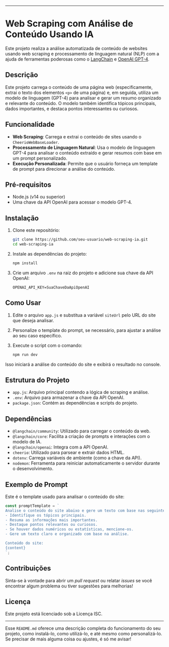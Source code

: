 
---

# Web Scraping com Análise de Conteúdo Usando IA

Este projeto realiza a análise automatizada de conteúdo de websites usando web scraping e processamento de linguagem natural (NLP) com a ajuda de ferramentas poderosas como o [LangChain](https://langchain.com) e [OpenAI GPT-4](https://openai.com).

## Descrição

Este projeto carrega o conteúdo de uma página web (especificamente, extrai o texto dos elementos `<p>` de uma página) e, em seguida, utiliza um modelo de linguagem (GPT-4) para analisar e gerar um resumo organizado e relevante do conteúdo. O modelo também identifica tópicos principais, dados importantes, e destaca pontos interessantes ou curiosos.

## Funcionalidade

- **Web Scraping**: Carrega e extrai o conteúdo de sites usando o `CheerioWebBaseLoader`.
- **Processamento de Linguagem Natural**: Usa o modelo de linguagem GPT-4 para analisar o conteúdo extraído e gerar resumos com base em um prompt personalizado.
- **Execução Personalizada**: Permite que o usuário forneça um template de prompt para direcionar a análise do conteúdo.

## Pré-requisitos

- Node.js (v14 ou superior)
- Uma chave da API OpenAI para acessar o modelo GPT-4.

## Instalação

1. Clone este repositório:

    ```bash
    git clone https://github.com/seu-usuario/web-scraping-ia.git
    cd web-scraping-ia
    ```

2. Instale as dependências do projeto:

    ```bash
    npm install
    ```

3. Crie um arquivo `.env` na raiz do projeto e adicione sua chave da API OpenAI:

    ```
    OPENAI_API_KEY=SuaChaveDaApiOpenAI
    ```

## Como Usar

1. Edite o arquivo `app.js` e substitua a variável `siteUrl` pelo URL do site que deseja analisar.

2. Personalize o template do prompt, se necessário, para ajustar a análise ao seu caso específico.

3. Execute o script com o comando:

    ```bash
    npm run dev
    ```

Isso iniciará a análise do conteúdo do site e exibirá o resultado no console.

## Estrutura do Projeto

- `app.js`: Arquivo principal contendo a lógica de scraping e análise.
- `.env`: Arquivo para armazenar a chave da API OpenAI.
- `package.json`: Contém as dependências e scripts do projeto.

## Dependências

- `@langchain/community`: Utilizado para carregar o conteúdo da web.
- `@langchain/core`: Facilita a criação de prompts e interações com o modelo de IA.
- `@langchain/openai`: Integra com a API OpenAI.
- `cheerio`: Utilizado para parsear e extrair dados HTML.
- `dotenv`: Carrega variáveis de ambiente (como a chave da API).
- `nodemon`: Ferramenta para reiniciar automaticamente o servidor durante o desenvolvimento.

## Exemplo de Prompt

Este é o template usado para analisar o conteúdo do site:

```js
const promptTemplate = `
Analise o conteúdo do site abaixo e gere um texto com base nas seguintes instruções:
- Identifique os tópicos principais.
- Resuma as informações mais importantes.
- Destaque pontos relevantes ou curiosos.
- Se houver dados numéricos ou estatísticas, mencione-os.
- Gere um texto claro e organizado com base na análise.

Conteúdo do site:
{content}
`;
```

## Contribuições

Sinta-se à vontade para abrir um *pull request* ou relatar *issues* se você encontrar algum problema ou tiver sugestões para melhorias!

## Licença

Este projeto está licenciado sob a Licença ISC.

---

Esse `README.md` oferece uma descrição completa do funcionamento do seu projeto, como instalá-lo, como utilizá-lo, e até mesmo como personalizá-lo. Se precisar de mais alguma coisa ou ajustes, é só me avisar!
